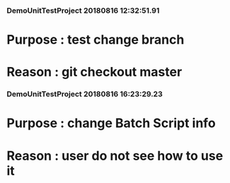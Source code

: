 ### DemoUnitTestProject 20180816 12:32:51.91 
# Purpose : test change branch 
#  Reason : git checkout master  
 
 
### DemoUnitTestProject 20180816 16:23:29.23 
# Purpose : change Batch Script info 
#  Reason : user do not see how to use it  
 
 
